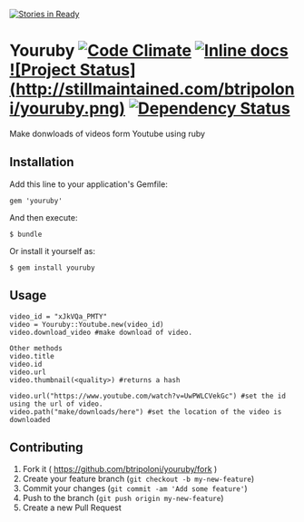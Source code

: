 [![Stories in Ready](https://badge.waffle.io/btripoloni/youruby.png?label=ready&title=Ready)](https://waffle.io/btripoloni/youruby)
# Youruby [![Code Climate](https://codeclimate.com/github/btripoloni/youruby/badges/gpa.svg)](https://codeclimate.com/github/btripoloni/youruby) [![Inline docs](http://inch-ci.org/github/btripoloni/youruby.svg?branch=master)](http://inch-ci.org/github/btripoloni/youruby) [![Project Status] (http://stillmaintained.com/btripoloni/youruby.png)](http://stillmaintained.com/btripoloni/youruby) [![Dependency Status](https://gemnasium.com/btripoloni/youruby.svg)](https://gemnasium.com/btripoloni/youruby)

Make donwloads of videos form Youtube using ruby

## Installation

Add this line to your application's Gemfile:

    gem 'youruby'

And then execute:

    $ bundle

Or install it yourself as:

    $ gem install youruby

## Usage

    video_id = "xJkVQa_PMTY"
    video = Youruby::Youtube.new(video_id)
    video.download_video #make download of video.

    Other methods
    video.title
    video.id
    video.url
    video.thumbnail(<quality>) #returns a hash

    video.url("https://www.youtube.com/watch?v=UwPWLCVekGc") #set the id using the url of video.
    video.path("make/downloads/here") #set the location of the video is downloaded


## Contributing

1. Fork it ( https://github.com/btripoloni/youruby/fork )
2. Create your feature branch (`git checkout -b my-new-feature`)
3. Commit your changes (`git commit -am 'Add some feature'`)
4. Push to the branch (`git push origin my-new-feature`)
5. Create a new Pull Request
